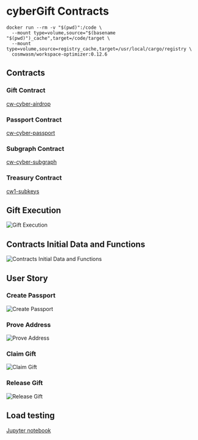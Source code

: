 # cyberGift Contracts

```
docker run --rm -v "$(pwd)":/code \
  --mount type=volume,source="$(basename "$(pwd)")_cache",target=/code/target \
  --mount type=volume,source=registry_cache,target=/usr/local/cargo/registry \
  cosmwasm/workspace-optimizer:0.12.6
```

## Contracts
### Gift Contract
[cw-cyber-airdrop](contracts/cw-cyber-airdrop)
### Passport Contract
[cw-cyber-passport](contracts/cw-cyber-passport)
### Subgraph Contract
[cw-cyber-subgraph](contracts/cw-cyber-subgraph)
### Treasury Contract
[cw1-subkeys](https://github.com/CosmWasm/cw-plus/tree/main/contracts/cw1-subkeys)
## Gift Execution
![Gift Execution](img/gift_execution.png)
## Contracts Initial Data and Functions
![Contracts Initial Data and Functions](img/contract_initiation_and_functions.png)
## User Story
### Create Passport
![Create Passport](img/create_passport.png)
### Prove Address
![Prove Address](img/prove_address.png)
### Claim Gift
![Claim Gift](img/claim_gift.png)
### Release Gift
![Release Gift](img/release_gift.png)
## Load testing
[Jupyter notebook](testdata/generate_test_data/gift_and_passport_contracts_load_testing.ipynb)